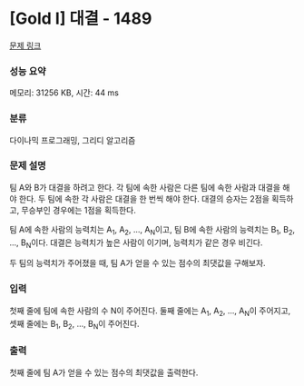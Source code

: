 # [Gold I] 대결 - 1489 

[문제 링크](https://www.acmicpc.net/problem/1489) 

### 성능 요약

메모리: 31256 KB, 시간: 44 ms

### 분류

다이나믹 프로그래밍, 그리디 알고리즘

### 문제 설명

<p>팀 A와 B가 대결을 하려고 한다. 각 팀에 속한 사람은 다른 팀에 속한 사람과 대결을 해야 한다. 두 팀에 속한 각 사람은 대결을 한 번씩 해야 한다. 대결의 승자는 2점을 획득하고, 무승부인 경우에는 1점을 획득한다.</p>

<p>팀 A에 속한 사람의 능력치는 A<sub>1</sub>, A<sub>2</sub>, ..., A<sub>N</sub>이고, 팀 B에 속한 사람의 능력치는 B<sub>1</sub>, B<sub>2</sub>, ..., B<sub>N</sub>이다. 대결은 능력치가 높은 사람이 이기며, 능력치가 같은 경우 비긴다.</p>

<p>두 팀의 능력치가 주어졌을 때, 팀 A가 얻을 수 있는 점수의 최댓값을 구해보자.</p>

### 입력 

 <p>첫째 줄에 팀에 속한 사람의 수 N이 주어진다. 둘째 줄에는 A<sub>1</sub>, A<sub>2</sub>, ..., A<sub>N</sub>이 주어지고, 셋째 줄에는 B<sub>1</sub>, B<sub>2</sub>, ..., B<sub>N</sub>이 주어진다.</p>

### 출력 

 <p>첫째 줄에 팀 A가 얻을 수 있는 점수의 최댓값을 출력한다.</p>

